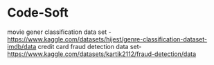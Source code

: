 # Code-Soft
movie gener classification data set - https://www.kaggle.com/datasets/hijest/genre-classification-dataset-imdb/data
credit card fraud detection data set- https://www.kaggle.com/datasets/kartik2112/fraud-detection/data
